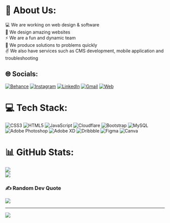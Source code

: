 # 💫 About Us:
💻 We are working on web design & software<br>🤩 We design amazing websites<br>⚡️ We are a fun and dynamic team<br>🚀 We produce solutions to problems quickly<br>✌️ We also have services such as CMS development, mobile application and troubleshooting


## 🌐 Socials:
[![Behance](https://img.shields.io/badge/Behance-1769ff?logo=behance&logoColor=white)](https://behance.net/cinarweb) [![Instagram](https://img.shields.io/badge/Instagram-%23E4405F.svg?logo=Instagram&logoColor=white)](https://instagram.com/cinarweb) [![LinkedIn](https://img.shields.io/badge/LinkedIn-%230077B5.svg?logo=linkedin&logoColor=white)](https://www.linkedin.com/company/cinarweb) [![Gmail](https://img.shields.io/badge/Gmail-D14836?logo=gmail&logoColor=white)](mailto:info@cinarweb.net) [![Web](https://img.shields.io/badge/Website-EF1970?logo=web&logoColor=white)](https://cinarweb.net) 



# 💻 Tech Stack:
![CSS3](https://img.shields.io/badge/css3-%231572B6.svg?style=for-the-badge&logo=css3&logoColor=white) ![HTML5](https://img.shields.io/badge/html5-%23E34F26.svg?style=for-the-badge&logo=html5&logoColor=white) ![JavaScript](https://img.shields.io/badge/javascript-%23323330.svg?style=for-the-badge&logo=javascript&logoColor=%23F7DF1E) ![Cloudflare](https://img.shields.io/badge/Cloudflare-F38020?style=for-the-badge&logo=Cloudflare&logoColor=white) ![Bootstrap](https://img.shields.io/badge/bootstrap-%23563D7C.svg?style=for-the-badge&logo=bootstrap&logoColor=white) ![MySQL](https://img.shields.io/badge/mysql-%2300f.svg?style=for-the-badge&logo=mysql&logoColor=white) ![Adobe Photoshop](https://img.shields.io/badge/adobephotoshop-%2331A8FF.svg?style=for-the-badge&logo=adobephotoshop&logoColor=white) ![Adobe XD](https://img.shields.io/badge/Adobe%20XD-470137?style=for-the-badge&logo=Adobe%20XD&logoColor=#FF61F6) ![Dribbble](https://img.shields.io/badge/Dribbble-EA4C89?style=for-the-badge&logo=dribbble&logoColor=white) 	![Figma](https://img.shields.io/badge/figma-%23F24E1E.svg?style=for-the-badge&logo=figma&logoColor=white) ![Canva](https://img.shields.io/badge/Canva-%2300C4CC.svg?style=for-the-badge&logo=Canva&logoColor=white)
# 📊 GitHub Stats:
![](https://github-readme-stats.vercel.app/api?username=cinarweb&theme=dark&hide_border=true&include_all_commits=false&count_private=false)<br/>
![](https://github-readme-streak-stats.herokuapp.com/?user=cinarweb&theme=dark&hide_border=true)<br/>

### ✍️ Random Dev Quote
![](https://quotes-github-readme.vercel.app/api?type=horizontal&theme=radical)

---
[![](https://visitcount.itsvg.in/api?id=cinarweb&icon=0&color=0)](https://visitcount.itsvg.in)
